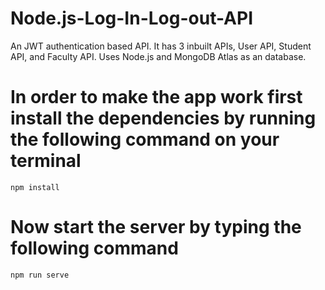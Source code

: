 # Node.js-Log-In-Log-out-API
An JWT authentication based API. It has 3 inbuilt APIs, User API, Student API, and Faculty API. Uses Node.js and MongoDB Atlas as an database.

# In order to make the app work first install the dependencies by running the following command on your terminal

```
npm install
```

# Now start the server by typing the following command

```
npm run serve
```
